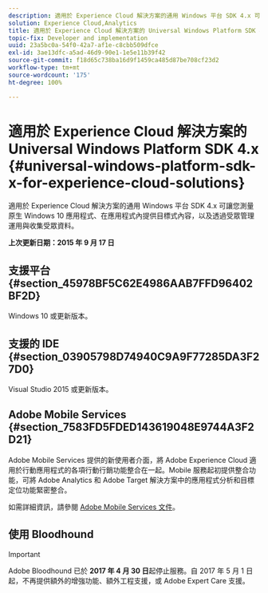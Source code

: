 ```yaml
---
description: 適用於 Experience Cloud 解決方案的通用 Windows 平台 SDK 4.x 可讓您測量原生 Windows 10 應用程式、在應用程式內提供目標式內容，以及透過受眾管理運用與收集受眾資料。
solution: Experience Cloud,Analytics
title: 適用於 Experience Cloud 解決方案的 Universal Windows Platform SDK 4.x
topic-fix: Developer and implementation
uuid: 23a5bc0a-54f0-42a7-af1e-c8cbb509dfce
exl-id: 3ae13dfc-a5ad-46d9-90e1-1e5e11b39f42
source-git-commit: f18d65c738ba16d9f1459ca485d87be708cf23d2
workflow-type: tm+mt
source-wordcount: '175'
ht-degree: 100%

---
```


# 適用於 Experience Cloud 解決方案的 Universal Windows Platform SDK 4.x {#universal-windows-platform-sdk-x-for-experience-cloud-solutions}

適用於 Experience Cloud 解決方案的通用 Windows 平台 SDK 4.x 可讓您測量原生 Windows 10 應用程式、在應用程式內提供目標式內容，以及透過受眾管理運用與收集受眾資料。

**上次更新日期：2015 年 9 月 17 日**

## 支援平台 {#section_45978BF5C62E4986AAB7FFD96402BF2D}

Windows 10 或更新版本。

## 支援的 IDE {#section_03905798D74940C9A9F77285DA3F27D0}

Visual Studio 2015 或更新版本。

## Adobe Mobile Services {#section_7583FD5FDED143619048E9744A3F2D21}

Adobe Mobile Services 提供的新使用者介面，將 Adobe Experience Cloud 適用於行動應用程式的各項行動行銷功能整合在一起。Mobile 服務起初提供整合功能，可將 Adobe Analytics 和 Adobe Target 解決方案中的應用程式分析和目標定位功能緊密整合。

如需詳細資訊，請參閱 [Adobe Mobile Services 文件](/help/using/home.md)。

## 使用 Bloodhound

>[!IMPORTANT]
>
>Adobe Bloodhound 已於 **2017 年 4 月 30 日**&#x200B;起停止服務。自 2017 年 5 月 1 日起，不再提供額外的增強功能、額外工程支援，或 Adobe Expert Care 支援。
